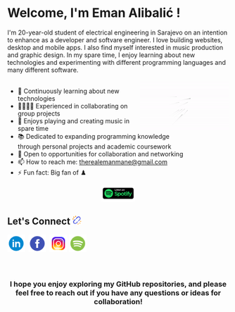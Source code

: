 <h1>
  Welcome, I'm Eman Alibalić !
</h1>




I'm 20-year-old student of electrical engineering in Sarajevo on an intention to enhance as a developer and softvare engineer. I love building websites, desktop and mobile apps. I also find myself interested in music production and graphic design. In my spare time, I enjoy learning about new technologies and experimenting with different programming languages and many different software.<br /><br />
<img width="40%" align="right" alt="Github Image" src="https://github.com/EmanMane/emanmane/blob/main/Github%20Welcome/EmanMane%20Logo%20Animation.gif" />

- 🔬 Continuously learning about new technologies
- 👨‍👩‍👧‍👦 Experienced in collaborating on group projects
- 🎸 Enjoys playing and creating music in spare time
- 📚 Dedicated to expanding programming knowledge<br /> through personal projects and academic coursework
- 🤝 Open to opportunities for collaboration and networking
- 📫 How to reach me: [therealemanmane@gmail.com](mailto:therealemanmane@gmail.com)
- ⚡ Fun fact: Big fan of ♟️



<div align="center">
<a href="https://open.spotify.com/artist/6eHhY7ZhojI0Qx9odjij2R" target="_blank"><img src="https://github.com/EmanMane/emanmane/blob/main/Github%20Welcome/spotify-button.png" alt="Spotify" width="15%" height="15%" /></a></div>

## Let's Connect <img src="https://github.com/EmanMane/emanmane/blob/main/Github%20Welcome/broken-link-chain.svg" width=20 height=20 /> 

[<img src='https://github.com/EmanMane/emanmane/blob/main/Github%20Welcome/icons8-linkedin.svg' alt='linkedin' height='40'>](https://www.linkedin.com/in/eman-alibali%C4%87-482139247)&nbsp;  [<img src='https://github.com/EmanMane/emanmane/blob/main/Github%20Welcome/icons8-facebook.svg' alt='facebook' height='40'>](https://www.facebook.com/profile.php?id=100007735907794)&nbsp;  [<img src='https://github.com/EmanMane/emanmane/blob/main/Github%20Welcome/icons8-instagram.svg' alt='instagram' height='40'>](https://www.instagram.com/therealemanmane/)&nbsp;[<img src='https://github.com/EmanMane/emanmane/blob/main/Github%20Welcome/icons8-spotify.svg' alt='spotify' height='40'>](https://open.spotify.com/artist/6eHhY7ZhojI0Qx9odjij2R)&nbsp;  


### &nbsp;<p align="center">I hope you enjoy exploring my GitHub repositories, and please feel free to reach out if you have any questions or ideas for collaboration!
